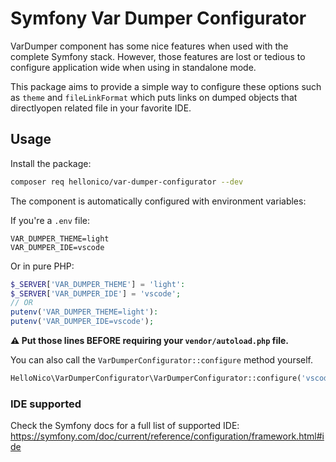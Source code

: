 # Symfony Var Dumper Configurator

VarDumper component has some nice features when used with the complete Symfony stack. However, those features are lost or tedious to configure application wide when using in standalone mode.

This package aims to provide a simple way to configure these options such as `theme` and `fileLinkFormat` which puts links on dumped objects that directlyopen related file in your favorite IDE.

## Usage

Install the package:

```bash
composer req hellonico/var-dumper-configurator --dev
```

The component is automatically configured with environment variables:

If you're a `.env` file:

```env
VAR_DUMPER_THEME=light
VAR_DUMPER_IDE=vscode
```

Or in pure PHP:

```php
$_SERVER['VAR_DUMPER_THEME'] = 'light':
$_SERVER['VAR_DUMPER_IDE'] = 'vscode';
// OR
putenv('VAR_DUMPER_THEME=light'):
putenv('VAR_DUMPER_IDE=vscode');
```

**⚠️ Put those lines BEFORE requiring your `vendor/autoload.php` file.**

You can also call the `VarDumperConfigurator::configure` method yourself.

```php
HelloNico\VarDumperConfigurator\VarDumperConfigurator::configure('vscode', 'light');
```

### IDE supported

Check the Symfony docs for a full list of supported IDE: https://symfony.com/doc/current/reference/configuration/framework.html#ide
